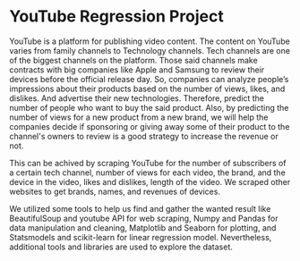 # YouTube Regression Project

YouTube is a platform for publishing video content. The content on YouTube varies from family channels to Technology channels. Tech channels are one of the biggest channels on the platform. Those said channels make contracts with big companies like Apple and Samsung to review their devices before the official release day. So, companies can analyze people’s impressions about their products based on the number of views, likes, and dislikes. And advertise their new technologies. Therefore, predict the number of people who want to buy the said product. Also, by predicting the number of views for a new product from a new brand, we will help the companies decide if sponsoring or giving away some of their product to the channel's owners to review is a good strategy to increase the revenue or not.

This can be achived by scraping YouTube for the number of subscribers of a certain tech channel, number of views for each video, the brand, and the device in the video, likes and dislikes, length of the video. We scraped other websites to get brands, names, and revenues of devices. 

We utilized some tools to help us find and gather the wanted result like BeautifulSoup and youtube API for web scraping, Numpy and Pandas for data manipulation and cleaning, Matplotlib and Seaborn for plotting, and Statsmodels and scikit-learn for linear regression model. Nevertheless, additional tools and libraries are used to explore the dataset.
